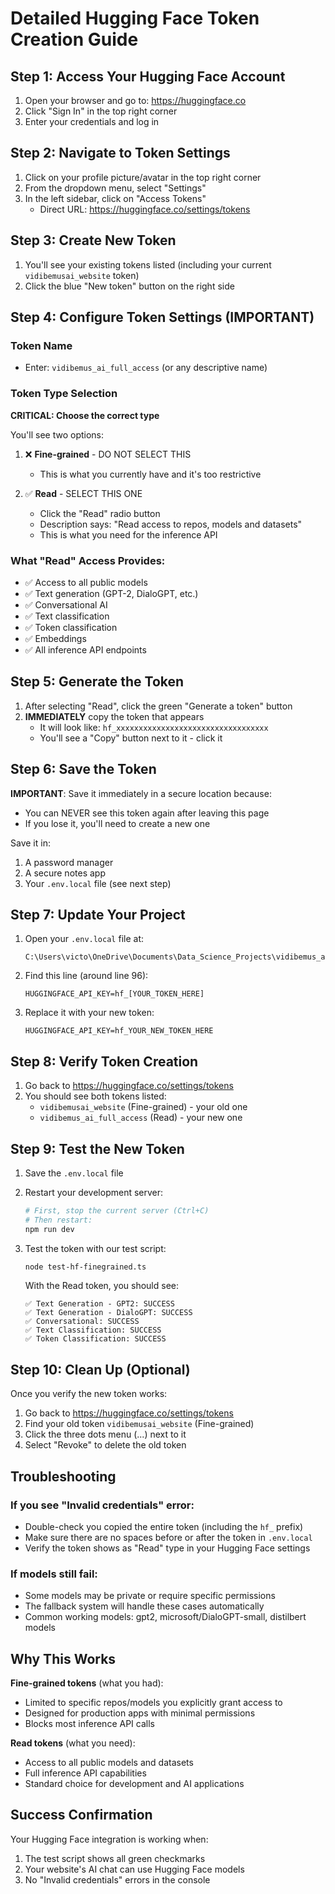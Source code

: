 # Detailed Hugging Face Token Creation Guide

## Step 1: Access Your Hugging Face Account
1. Open your browser and go to: https://huggingface.co
2. Click "Sign In" in the top right corner
3. Enter your credentials and log in

## Step 2: Navigate to Token Settings
1. Click on your profile picture/avatar in the top right corner
2. From the dropdown menu, select "Settings"
3. In the left sidebar, click on "Access Tokens"
   - Direct URL: https://huggingface.co/settings/tokens

## Step 3: Create New Token
1. You'll see your existing tokens listed (including your current `vidibemusai_website` token)
2. Click the blue "New token" button on the right side

## Step 4: Configure Token Settings (IMPORTANT)

### Token Name
- Enter: `vidibemus_ai_full_access` (or any descriptive name)

### Token Type Selection
**CRITICAL: Choose the correct type**

You'll see two options:
1. ❌ **Fine-grained** - DO NOT SELECT THIS
   - This is what you currently have and it's too restrictive
   
2. ✅ **Read** - SELECT THIS ONE
   - Click the "Read" radio button
   - Description says: "Read access to repos, models and datasets"
   - This is what you need for the inference API

### What "Read" Access Provides:
- ✅ Access to all public models
- ✅ Text generation (GPT-2, DialoGPT, etc.)
- ✅ Conversational AI
- ✅ Text classification
- ✅ Token classification
- ✅ Embeddings
- ✅ All inference API endpoints

## Step 5: Generate the Token
1. After selecting "Read", click the green "Generate a token" button
2. **IMMEDIATELY** copy the token that appears
   - It will look like: `hf_xxxxxxxxxxxxxxxxxxxxxxxxxxxxxxxxxx`
   - You'll see a "Copy" button next to it - click it

## Step 6: Save the Token
**IMPORTANT**: Save it immediately in a secure location because:
- You can NEVER see this token again after leaving this page
- If you lose it, you'll need to create a new one

Save it in:
1. A password manager
2. A secure notes app
3. Your `.env.local` file (see next step)

## Step 7: Update Your Project

1. Open your `.env.local` file at:
   ```
   C:\Users\victo\OneDrive\Documents\Data_Science_Projects\vidibemus_ai_website\.env.local
   ```

2. Find this line (around line 96):
   ```env
   HUGGINGFACE_API_KEY=hf_[YOUR_TOKEN_HERE]
   ```

3. Replace it with your new token:
   ```env
   HUGGINGFACE_API_KEY=hf_YOUR_NEW_TOKEN_HERE
   ```

## Step 8: Verify Token Creation
1. Go back to https://huggingface.co/settings/tokens
2. You should see both tokens listed:
   - `vidibemusai_website` (Fine-grained) - your old one
   - `vidibemus_ai_full_access` (Read) - your new one

## Step 9: Test the New Token

1. Save the `.env.local` file

2. Restart your development server:
   ```bash
   # First, stop the current server (Ctrl+C)
   # Then restart:
   npm run dev
   ```

3. Test the token with our test script:
   ```bash
   node test-hf-finegrained.ts
   ```

   With the Read token, you should see:
   ```
   ✅ Text Generation - GPT2: SUCCESS
   ✅ Text Generation - DialoGPT: SUCCESS
   ✅ Conversational: SUCCESS
   ✅ Text Classification: SUCCESS
   ✅ Token Classification: SUCCESS
   ```

## Step 10: Clean Up (Optional)
Once you verify the new token works:
1. Go back to https://huggingface.co/settings/tokens
2. Find your old token `vidibemusai_website` (Fine-grained)
3. Click the three dots menu (...) next to it
4. Select "Revoke" to delete the old token

## Troubleshooting

### If you see "Invalid credentials" error:
- Double-check you copied the entire token (including the `hf_` prefix)
- Make sure there are no spaces before or after the token in `.env.local`
- Verify the token shows as "Read" type in your Hugging Face settings

### If models still fail:
- Some models may be private or require specific permissions
- The fallback system will handle these cases automatically
- Common working models: gpt2, microsoft/DialoGPT-small, distilbert models

## Why This Works

**Fine-grained tokens** (what you had):
- Limited to specific repos/models you explicitly grant access to
- Designed for production apps with minimal permissions
- Blocks most inference API calls

**Read tokens** (what you need):
- Access to all public models and datasets
- Full inference API capabilities
- Standard choice for development and AI applications

## Success Confirmation
Your Hugging Face integration is working when:
1. The test script shows all green checkmarks
2. Your website's AI chat can use Hugging Face models
3. No "Invalid credentials" errors in the console